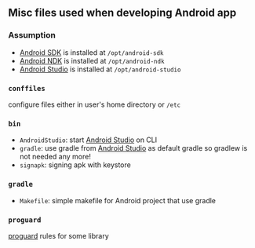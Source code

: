 ## Misc files used when developing Android app

### Assumption

* [Android SDK][] is installed at `/opt/android-sdk`
* [Android NDK][] is installed at `/opt/android-ndk`
* [Android Studio][] is installed at `/opt/android-studio`


### `conffiles`

configure files either in user's home directory or `/etc`

### `bin`

* `AndroidStudio`: start [Android Studio][] on CLI
* `gradle`: use gradle from [Android Studio][] as default gradle
    so gradlew is not needed any more!
* `signapk`: signing apk with keystore

### `gradle`

* `Makefile`: simple makefile for Android project that use gradle

### `proguard`

[proguard][] rules for some library

[Android SDK]: https://developer.android.com/sdk/index.html
[Android NDK]: https://developer.android.com/ndk/index.html
[Android Studio]: https://developer.android.com/studio/index.html
[proguard]: http://proguard.sourceforge.net/ "ProGuard"
